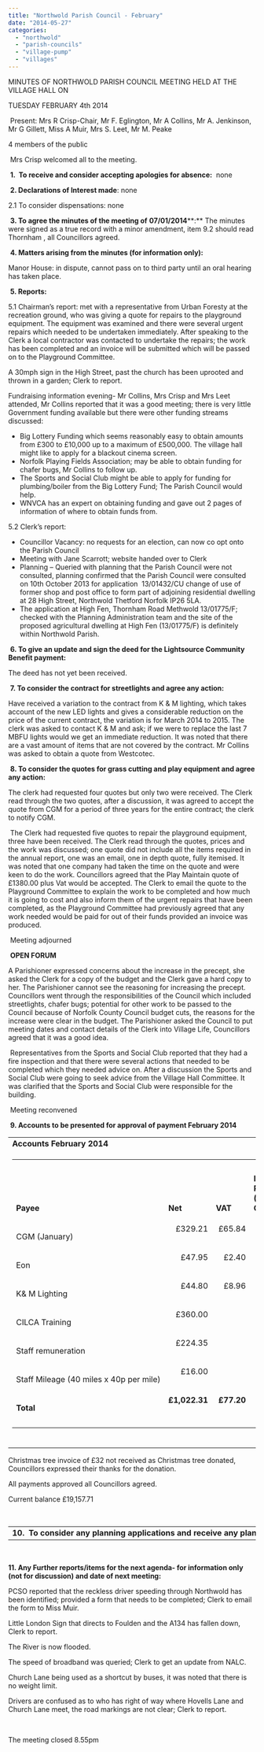 ```yaml
---
title: "Northwold Parish Council - February"
date: "2014-05-27"
categories: 
  - "northwold"
  - "parish-councils"
  - "village-pump"
  - "villages"
---
```


MINUTES OF NORTHWOLD PARISH COUNCIL MEETING HELD AT THE VILLAGE HALL ON

TUESDAY FEBRUARY 4th 2014

 Present: Mrs R Crisp-Chair, Mr F. Eglington, Mr A Collins, Mr A. Jenkinson, Mr G Gillett, Miss A Muir, Mrs S. Leet, Mr M. Peake

4 members of the public

 Mrs Crisp welcomed all to the meeting.

 **1.  To receive and consider accepting apologies for absence:**  none

 **2\. Declarations of Interest made**: none

2.1 To consider dispensations: none

 **3\. To agree the minutes of the meeting of** **07/01/2014****:** The minutes were signed as a true record with a minor amendment, item 9.2 should read Thornham , all Councillors agreed.

 **4\. Matters arising from the minutes (for information only):**

Manor House: in dispute, cannot pass on to third party until an oral hearing has taken place.

 **5\. Reports:**

5.1 Chairman’s report: met with a representative from Urban Foresty at the recreation ground, who was giving a quote for repairs to the playground equipment. The equipment was examined and there were several urgent repairs which needed to be undertaken immediately. After speaking to the Clerk a local contractor was contacted to undertake the repairs; the work has been completed and an invoice will be submitted which will be passed on to the Playground Committee.

A 30mph sign in the High Street, past the church has been uprooted and thrown in a garden; Clerk to report.

Fundraising information evening- Mr Collins, Mrs Crisp and Mrs Leet attended, Mr Collins reported that it was a good meeting; there is very little Government funding available but there were other funding streams discussed:

- Big Lottery Funding which seems reasonably easy to obtain amounts from £300 to £10,000 up to a maximum of £500,000. The village hall might like to apply for a blackout cinema screen.
- Norfolk Playing Fields Association; may be able to obtain funding for chafer bugs, Mr Collins to follow up.
- The Sports and Social Club might be able to apply for funding for plumbing/boiler from the Big Lottery Fund; The Parish Council would help.
- WNVCA has an expert on obtaining funding and gave out 2 pages of information of where to obtain funds from.

5.2 Clerk’s report:

- Councillor Vacancy: no requests for an election, can now co opt onto the Parish Council
- Meeting with Jane Scarrott; website handed over to Clerk
- Planning – Queried with planning that the Parish Council were not consulted, planning confirmed that the Parish Council were consulted on 10th October 2013 for application  13/01432/CU change of use of former shop and post office to form part of adjoining residential dwelling at 28 High Street, Northwold Thetford Norfolk IP26 5LA.
- The application at High Fen, Thornham Road Methwold 13/01775/F; checked with the Planning Administration team and the site of the proposed agricultural dwelling at High Fen (13/01775/F) is definitely within Northwold Parish.

 **6\. To give an update and sign the deed for the Lightsource Community Benefit payment:**

The deed has not yet been received.

 **7\. To consider the contract for streetlights and agree any action:**

Have received a variation to the contract from K & M lighting, which takes account of the new LED lights and gives a considerable reduction on the price of the current contract, the variation is for March 2014 to 2015. The clerk was asked to contact K & M and ask; if we were to replace the last 7 MBFU lights would we get an immediate reduction. It was noted that there are a vast amount of items that are not covered by the contract. Mr Collins was asked to obtain a quote from Westcotec.

 **8\. To consider the quotes for grass cutting and play equipment and agree any action:**

The clerk had requested four quotes but only two were received. The Clerk read through the two quotes, after a discussion, it was agreed to accept the quote from CGM for a period of three years for the entire contract; the clerk to notify CGM.

 The Clerk had requested five quotes to repair the playground equipment, three have been received. The Clerk read through the quotes, prices and the work was discussed; one quote did not include all the items required in the annual report, one was an email, one in depth quote, fully itemised. It was noted that one company had taken the time on the quote and were keen to do the work. Councillors agreed that the Play Maintain quote of £1380.00 plus Vat would be accepted. The Clerk to email the quote to the Playground Committee to explain the work to be completed and how much it is going to cost and also inform them of the urgent repairs that have been completed, as the Playground Committee had previously agreed that any work needed would be paid for out of their funds provided an invoice was produced.

 Meeting adjourned

 **OPEN FORUM**

A Parishioner expressed concerns about the increase in the precept, she asked the Clerk for a copy of the budget and the Clerk gave a hard copy to her. The Parishioner cannot see the reasoning for increasing the precept. Councillors went through the responsibilities of the Council which included streetlights, chafer bugs; potential for other work to be passed to the Council because of Norfolk County Council budget cuts, the reasons for the increase were clear in the budget. The Parishioner asked the Council to put meeting dates and contact details of the Clerk into Village Life, Councillors agreed that it was a good idea.

 Representatives from the Sports and Social Club reported that they had a fire inspection and that there were several actions that needed to be completed which they needed advice on. After a discussion the Sports and Social Club were going to seek advice from the Village Hall Committee. It was clarified that the Sports and Social Club were responsible for the building.

 Meeting reconvened

 **9\. Accounts to be presented for approval of payment February 2014**

<table width="688" border="0" cellspacing="0" cellpadding="0"><tbody><tr><td valign="bottom" nowrap="nowrap" width="379"><b>Accounts February 2014</b></td><td valign="bottom" nowrap="nowrap" width="61">&nbsp;</td><td valign="bottom" nowrap="nowrap" width="53">&nbsp;</td><td valign="bottom" nowrap="nowrap" width="86">&nbsp;</td><td valign="bottom" nowrap="nowrap" width="110">&nbsp;</td></tr><tr><td valign="bottom" nowrap="nowrap" width="379"><table width="381" border="0" cellspacing="0" cellpadding="0"><tbody><tr><td valign="bottom" nowrap="nowrap" width="102">&nbsp;</td><td valign="bottom" nowrap="nowrap" width="80">&nbsp;</td><td valign="bottom" nowrap="nowrap" width="61">&nbsp;</td><td valign="bottom" nowrap="nowrap" width="66">&nbsp;</td><td valign="bottom" nowrap="nowrap" width="73">&nbsp;</td></tr><tr><td valign="bottom" nowrap="nowrap" width="102"><b>Payee</b></td><td valign="bottom" nowrap="nowrap" width="80"><b>Net</b></td><td valign="bottom" nowrap="nowrap" width="61"><b>VAT</b></td><td valign="bottom" width="66"><b>Inland Revenue (Post Office)</b></td><td valign="bottom" nowrap="nowrap" width="73"><b>Gross</b></td></tr><tr><td valign="bottom" nowrap="nowrap" width="102">CGM (January)</td><td valign="bottom" nowrap="nowrap" width="80"><p align="right">£329.21</p></td><td valign="bottom" nowrap="nowrap" width="61"><p align="right">£65.84</p></td><td valign="bottom" nowrap="nowrap" width="66">&nbsp;</td><td valign="bottom" nowrap="nowrap" width="73"><p align="right">£395.05</p></td></tr><tr><td valign="bottom" nowrap="nowrap" width="102">Eon</td><td valign="bottom" nowrap="nowrap" width="80"><p align="right">£47.95</p></td><td valign="bottom" nowrap="nowrap" width="61"><p align="right">£2.40</p></td><td valign="bottom" nowrap="nowrap" width="66">&nbsp;</td><td valign="bottom" nowrap="nowrap" width="73"><p align="right">£50.35</p></td></tr><tr><td valign="bottom" width="102">K&amp; M Lighting</td><td valign="bottom" nowrap="nowrap" width="80"><p align="right">£44.80</p></td><td valign="bottom" nowrap="nowrap" width="61"><p align="right">£8.96</p></td><td valign="bottom" nowrap="nowrap" width="66">&nbsp;</td><td valign="bottom" nowrap="nowrap" width="73"><p align="right">53.76</p></td></tr><tr><td valign="bottom" width="102">CILCA Training</td><td valign="bottom" nowrap="nowrap" width="80"><p align="right">£360.00</p></td><td valign="bottom" nowrap="nowrap" width="61">&nbsp;</td><td valign="bottom" nowrap="nowrap" width="66">&nbsp;</td><td valign="bottom" nowrap="nowrap" width="73"><p align="right">360.00</p></td></tr><tr><td valign="bottom" nowrap="nowrap" width="102">Staff remuneration</td><td valign="bottom" nowrap="nowrap" width="80"><p align="right">£224.35</p></td><td valign="bottom" nowrap="nowrap" width="61">&nbsp;</td><td valign="bottom" nowrap="nowrap" width="66"><p align="right">£56.00</p></td><td valign="bottom" nowrap="nowrap" width="73"><p align="right">280.35</p></td></tr><tr><td valign="bottom" nowrap="nowrap" width="102">Staff Mileage (40 miles x 40p per mile)</td><td valign="bottom" nowrap="nowrap" width="80"><p align="right">£16.00</p></td><td valign="bottom" nowrap="nowrap" width="61">&nbsp;</td><td valign="bottom" nowrap="nowrap" width="66">&nbsp;</td><td valign="bottom" nowrap="nowrap" width="73"><p align="right">16.00</p></td></tr><tr><td valign="bottom" nowrap="nowrap" width="102"><b>Total</b></td><td valign="bottom" nowrap="nowrap" width="80"><p align="right"><b>£1,022.31</b></p></td><td valign="bottom" nowrap="nowrap" width="61"><p align="right"><b>£77.20</b></p></td><td valign="bottom" nowrap="nowrap" width="66"><p align="right"><b>£56.00</b></p></td><td valign="bottom" nowrap="nowrap" width="73"><p align="right"><b>1,155.51</b></p></td></tr><tr><td valign="bottom" nowrap="nowrap" width="102">&nbsp;</td><td valign="bottom" nowrap="nowrap" width="80">&nbsp;</td><td valign="bottom" nowrap="nowrap" width="61"><b>&nbsp;</b></td><td valign="bottom" nowrap="nowrap" width="66"><b>&nbsp;</b></td><td valign="bottom" nowrap="nowrap" width="73"><b>&nbsp;</b></td></tr></tbody></table>&nbsp;</td><td valign="bottom" nowrap="nowrap" width="61">&nbsp;</td><td valign="bottom" nowrap="nowrap" width="53">&nbsp;</td><td valign="bottom" nowrap="nowrap" width="86">&nbsp;</td><td valign="bottom" nowrap="nowrap" width="110">&nbsp;</td></tr></tbody></table>

Christmas tree invoice of £32 not received as Christmas tree donated, Councillors expressed their thanks for the donation.

All payments approved all Councillors agreed.

Current balance £19,157.71 

 

<table width="629" border="0" cellspacing="0" cellpadding="0"><tbody><tr><td valign="bottom" nowrap="nowrap" width="629"><b>10. &nbsp;To consider any planning applications and receive any planning decisions after the agenda was produced: </b>none</td></tr></tbody></table>

 

**11\. Any Further reports/items for the next agenda- for information only (not for discussion) and date of next meeting:**

PCSO reported that the reckless driver speeding through Northwold has been identified; provided a form that needs to be completed; Clerk to email the form to Miss Muir.

Little London Sign that directs to Foulden and the A134 has fallen down, Clerk to report.

The River is now flooded.

The speed of broadband was queried; Clerk to get an update from NALC.

Church Lane being used as a shortcut by buses, it was noted that there is no weight limit.

Drivers are confused as to who has right of way where Hovells Lane and Church Lane meet, the road markings are not clear; Clerk to report.

 

The meeting closed 8.55pm
